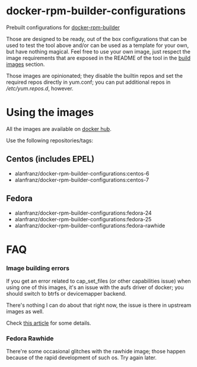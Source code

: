 docker-rpm-builder-configurations
=================================

Prebuilt configurations for [docker-rpm-builder](https://github.com/alanfranz/docker-rpm-builder)

Those are designed to be ready, out of the box configurations that can be used to test the tool
above and/or can be used as a template for your own, but have nothing magical. Feel free
to use your own image, just respect the image requirements that are exposed in the README
of the tool in the [build images](https://github.com/alanfranz/docker-rpm-builder#build-images) section.

Those images are opinionated; they disable the builtin repos and set the required repos directly
in yum.conf; you can put additional repos in */etc/yum.repos.d*, however.


Using the images
================

All the images are available on [docker hub](https://hub.docker.com/r/alanfranz/docker-rpm-builder-configurations/).

Use the following repositories/tags:

## Centos (includes EPEL)

* alanfranz/docker-rpm-builder-configurations:centos-6
* alanfranz/docker-rpm-builder-configurations:centos-7

## Fedora

* alanfranz/docker-rpm-builder-configurations:fedora-24
* alanfranz/docker-rpm-builder-configurations:fedora-25
* alanfranz/docker-rpm-builder-configurations:fedora-rawhide

FAQ
===

### Image building errors
If you get an error related to cap_set_files (or other capabilities issue) when using one of this
images, it's an issue with the aufs driver of docker; you should switch to btrfs or devicemapper backend.

There's nothing I can do about that right now, the issue is there in upstream images as well.

Check [this article](http://muehe.org/posts/switching-docker-from-aufs-to-devicemapper/) for some details.

### Fedora Rawhide
There're some occasional glitches with the rawhide image; those happen because of the rapid development
of such os. Try again later. 
